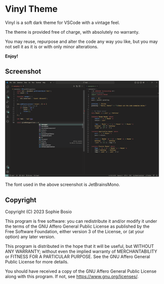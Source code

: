 # Vinyl Theme

Vinyl is a soft dark theme for VSCode with a vintage feel.

The theme is provided free of charge, with absolutely no warranty.

You may reuse, repurpose and alter the code any way you like, but you may not sell it as it is or with only minor alterations.

**Enjoy!**


## Screenshot
![Screenshot](screenshot.png)

The font used in the above screenshot is JetBrainsMono.


## Copyright
Copyright (C) 2023 Sophie Bosio

This program is free software: you can redistribute it and/or modify
it under the terms of the GNU Affero General Public License as published
by the Free Software Foundation, either version 3 of the License, or
(at your option) any later version.

This program is distributed in the hope that it will be useful,
but WITHOUT ANY WARRANTY; without even the implied warranty of
MERCHANTABILITY or FITNESS FOR A PARTICULAR PURPOSE.  See the
GNU Affero General Public License for more details.

You should have received a copy of the GNU Affero General Public License
along with this program.  If not, see https://www.gnu.org/licenses/.